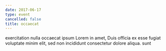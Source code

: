 ```yaml
---
date: 2017-06-17
type: event
cancelled: false
title: occaecat
---
```

exercitation nulla occaecat ipsum Lorem in amet, Duis officia ex esse fugiat voluptate minim elit, sed non incididunt consectetur dolore aliqua. sunt